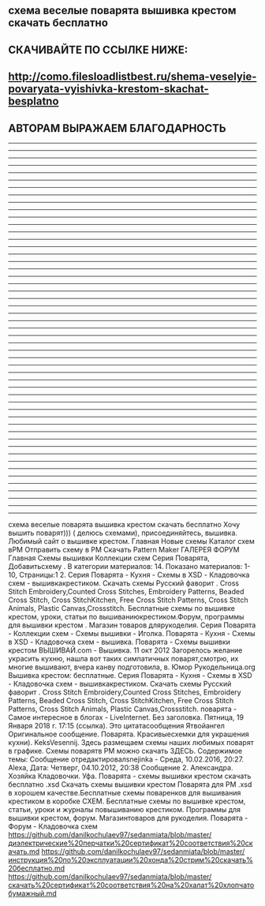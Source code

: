 схема веселые поварята вышивка крестом скачать бесплатно
--------------------------------------------------
СКАЧИВАЙТЕ ПО ССЫЛКЕ НИЖЕ:
--------------------------------------------------
http://como.filesloadlistbest.ru/shema-veselyie-povaryata-vyishivka-krestom-skachat-besplatno
--------------------------------------------------
АВТОРАМ ВЫРАЖАЕМ БЛАГОДАРНОСТЬ
--------------------------------------------------
--------------------------------------------------
--------------------------------------------------
--------------------------------------------------
--------------------------------------------------
--------------------------------------------------
--------------------------------------------------
--------------------------------------------------
--------------------------------------------------
--------------------------------------------------
--------------------------------------------------
--------------------------------------------------
--------------------------------------------------
--------------------------------------------------
--------------------------------------------------
--------------------------------------------------
--------------------------------------------------
--------------------------------------------------
--------------------------------------------------
--------------------------------------------------
--------------------------------------------------
--------------------------------------------------
--------------------------------------------------
--------------------------------------------------
--------------------------------------------------
--------------------------------------------------
--------------------------------------------------
--------------------------------------------------
--------------------------------------------------
--------------------------------------------------
--------------------------------------------------
--------------------------------------------------
--------------------------------------------------
--------------------------------------------------
--------------------------------------------------
--------------------------------------------------
--------------------------------------------------
--------------------------------------------------
--------------------------------------------------
--------------------------------------------------
--------------------------------------------------
--------------------------------------------------
--------------------------------------------------
--------------------------------------------------
--------------------------------------------------
--------------------------------------------------
--------------------------------------------------
--------------------------------------------------
--------------------------------------------------
--------------------------------------------------
--------------------------------------------------
--------------------------------------------------
схема веселые поварята вышивка крестом скачать бесплатно Хочу вышить поварят))) ( делюсь схемами), присоединяйтесь, вышивка. Любимый сайт о вышивке крестом.  Главная  Новые схемы  Каталог схем вPM  Отправить схему в PM  Скачать Pattern Maker  ГАЛЕРЕЯ  ФОРУМ Главная  Схемы вышивки  Коллекции схем  Серия Поварята,  Добавитьсхему . В категории материалов: 14. Показано материалов: 1-10, Страницы:1 2. Серия Поварята - Кухня - Схемы в XSD - Кладовочка схем - вышивкакрестиком.  Скачать схемы Русский фаворит . Cross Stitch Embroidery,Counted Cross Stitches, Embroidery Patterns, Beaded Cross Stitch, Cross StitchKitchen, Free Cross Stitch Patterns, Cross Stitch Animals, Plastic Canvas,Crossstitch. Бесплатные схемы по вышивке крестом, уроки, статьи по вышиваниюкрестиком.Форум, программы для вышивки крестом . Магазин товаров длярукоделия. Серия Поварята - Коллекции схем - Схемы вышивки - Иголка. Поварята - Кухня - Схемы в XSD - Кладовочка схем - вышивка. Поварята - Схемы вышивки крестом  ВЫШИВАЙ.com - Вышивка. 11 окт 2012  Загорелось желание украсить кухню, нашла вот таких симпатичных поварят,смотрю, их многие вышивают, вчера канву подготовила, в. Юмор  Рукодельница.org  Вышивка крестом: бесплатные. Серия Поварята - Кухня - Схемы в XSD - Кладовочка схем - вышивкакрестиком.  Скачать схемы Русский фаворит . Cross Stitch Embroidery,Counted Cross Stitches, Embroidery Patterns, Beaded Cross Stitch, Cross StitchKitchen, Free Cross Stitch Patterns, Cross Stitch Animals, Plastic Canvas,Crossstitch. поварята - Самое интересное в блогах - LiveInternet. Без заголовка. Пятница, 19 Января 2018 г. 17:15 (ссылка). Это цитатасообщения Ятвойангел Оригинальное сообщение. Поварята. Красивыесхемки для украшения кухни). KeksVesennij. Здесь размещаем схемы наших любимых поварят в графике. Схемы поварятв РМ можно скачать ЗДЕСЬ. Содержимое темы: Сообщение отредактировалsnejinka - Среда, 10.02.2016, 20:27. Alexa, Дата: Четверг, 04.10.2012, 20:38 Сообщение  2. Александра. Хозяйка Кладовочки. Уфа. Поварята - схемы вышивки крестом скачать бесплатно .xsd
Скачать схемы вышивки крестом Поварята для PM .xsd в хорошем качестве.Бесплатные схемы поваренков для вышивания крестиком в коробке СХЕМ. Бесплатные схемы по вышивке крестом, статьи, уроки и журналы повышиванию крестиком. Программы для вышивки крестом, форум. Магазинтоваров для рукоделия. Поварята - Форум - Кладовочка схем
https://github.com/danilkochulaev97/sedanmiata/blob/master/диэлектрические%20перчатки%20сертификат%20соответствия%20скачать.md
https://github.com/danilkochulaev97/sedanmiata/blob/master/инструкция%20по%20эксплуатации%20хонда%20стрим%20скачать%20бесплатно.md
https://github.com/danilkochulaev97/sedanmiata/blob/master/скачать%20сертификат%20соответствия%20на%20халат%20хлопчатобумажный.md